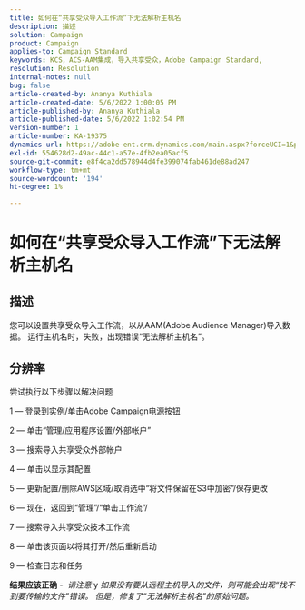 ```yaml
---
title: 如何在“共享受众导入工作流”下无法解析主机名
description: 描述
solution: Campaign
product: Campaign
applies-to: Campaign Standard
keywords: KCS，ACS-AAM集成，导入共享受众，Adobe Campaign Standard,
resolution: Resolution
internal-notes: null
bug: false
article-created-by: Ananya Kuthiala
article-created-date: 5/6/2022 1:00:05 PM
article-published-by: Ananya Kuthiala
article-published-date: 5/6/2022 1:02:54 PM
version-number: 1
article-number: KA-19375
dynamics-url: https://adobe-ent.crm.dynamics.com/main.aspx?forceUCI=1&pagetype=entityrecord&etn=knowledgearticle&id=008d7170-3ccd-ec11-a7b5-0022480b639b
exl-id: 554628d2-49ac-44c1-a57e-4fb2ea05acf5
source-git-commit: e8f4ca2dd578944d4fe399074fab461de88ad247
workflow-type: tm+mt
source-wordcount: '194'
ht-degree: 1%

---
```


# 如何在“共享受众导入工作流”下无法解析主机名

## 描述

您可以设置共享受众导入工作流，以从AAM(Adobe Audience Manager)导入数据。 运行主机名时，失败，出现错误“无法解析主机名”。 

## 分辨率


尝试执行以下步骤以解决问题

1 — 登录到实例/单击Adobe Campaign电源按钮

2 — 单击“管理/应用程序设置/外部帐户”

3 — 搜索导入共享受众外部帐户

4 — 单击以显示其配置

5 — 更新配置/删除AWS区域/取消选中“将文件保留在S3中加密”/保存更改

6 — 现在，返回到“管理”/“单击工作流”/

7 — 搜索导入共享受众技术工作流

8 — 单击该页面以将其打开/然后重新启动

9 — 检查日志和任务

<b>结果应该正确</b> -  *请注意* y *如果没有要从远程主机导入的文件，则可能会出现“找不到要传输的文件”错误。 但是，修复了“无法解析主机名”的原始问题。*

